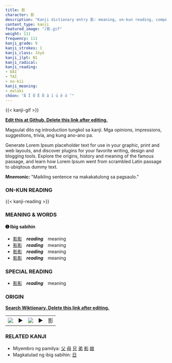 ```yaml
---
title: 影
character: 影
description: "Kanji dictionary entry 影: meaning, on-kun reading, compounds, origin, related kanji"
content_type: kanji
featured_image: "/影.gif"
weight: 111
frequency: 111
kanji_grade: 9
kanji_strokes: 1
kanji_class: Jōyō
kanji_jlpt: N1
kanji_radical: 
kanji_reading: 
- DAI
- TAI
- oo-kii
kanji_meaning:
- malaki
chōon: "Ā Ī Ū Ē Ō ā ī ū ē ō ’"
---
```

[//]: # (Don't edit the line below. Kanji animated GIF code is automatically generated.)
{{< kanji-gif >}}

[//]: # (Edit below this line.)

**[Edit this at Github. Delete this link after editing.](https://github.com/tim0g/tim/tree/main/content/kanji/影/index.md)**

Magsulat dito ng introduction tungkol sa kanji. Mga opinions, impressions, suggestions, trivia, ang kung ano-ano pa.

Generate Lorem Ipsum placeholder text for use in your graphic, print and web layouts, and discover plugins for your favorite writing, design and blogging tools. Explore the origins, history and meaning of the famous passage, and learn how Lorem Ipsum went from scrambled Latin passage to ubiqitous dummy text.
 
**Mnemonic:** "Maikling sentence na makakatulong sa pagsaulo."

### ON-KUN READING

[//]: # (Don't edit the line below. ON-KUN READING code is automatically generated.)
{{< kanji-reading >}}

### MEANING & WORDS

#### ➊ **Ibig sabihin**
  - [影](../影)[影](../影)　***reading***　meaning
  - [影](../影)[影](../影)　***reading***　meaning
  - [影](../影)[影](../影)　***reading***　meaning
  - [影](../影)[影](../影)　***reading***　meaning

### SPECIAL READING
  - [影](../影)[影](../影)　***reading***　meaning

### ORIGIN

**[Search Wiktionary. Delete this link after editing.](https://wiktionary.org/wiki/影)**
<table class="kanji-table"><tr><td>
<img src="60px-影-bronze.svg.png">
</td><td>▶</td><td>
<img src="60px-影-oracle.svg.png">
</td><td>▶</td>
<td class="kanji-origin">影</td>
</tr></table>

### RELATED KANJI
- Miyembro ng pamilya: [父](../父) [母](../母) [兄](../兄) [弟](../弟) [影](../影) [娘](../娘)
- Magkatulad ng ibig sabihin: [日](../日)
